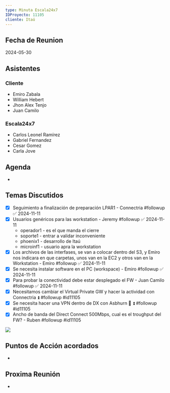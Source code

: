 ```yaml
---
type: Minuta Escala24x7
IDProyecto: 11105
cliente: Itaú
---
```

## Fecha de Reunion
2024-05-30

## Asistentes

### Cliente
* Emiro Zabala
* William Hebert
* Jhon Alex Tenjo
* Juan Camilo
### Escala24x7
- Carlos Leonel Ramírez
- Gabriel Fernandez
- Cesar Gomez
- Carla Jove

## Agenda
* 
## Temas Discutidos
- [x] Seguimiento a finalización de preparación LPAR1 - Connectria #followup ✅ 2024-11-11
- [x] Usuarios genéricos para las workstation - Jeremy #followup ✅ 2024-11-11
	- operador1 - es el que manda el cierre
	- soporte1 - entrar a validar inconveniente
	- phoenix1 - desarrollo de Itaú 
	- microinf1 - usuario apra la workstation
- [x] Los archivos de las interfases, se van a colocar dentro del S3, y Emiro nos indicara en que carpetas, unos van en la EC2 y otros van en la Workstation  - Emiro #followup ✅ 2024-11-11
- [x] Se necesita instalar software en el PC (workspace) - Emiro #followup ✅ 2024-11-11
- [x] Para probar la conectividad debe estar desplegado el FW - Juan Camilo #followup ✅ 2024-11-11
- [x] Necesitamos cambiar el Virtual Private GW y hacer la actividad con Connectria  ⏫  #followup #id11105
- [x] Se necesita hacer una VPN dentro de DX con Asbhurn 🚩 ⏫  #followup #id11105
- [x] Ancho de banda del Direct Connect 500Mbps, cual es el troughput del FW? - Ruben #followup #id11105

![](../attachments/Pasted%20image%2020240530101820.png)

## Puntos de Acción acordados
*  

## Proxima Reunión  
- 